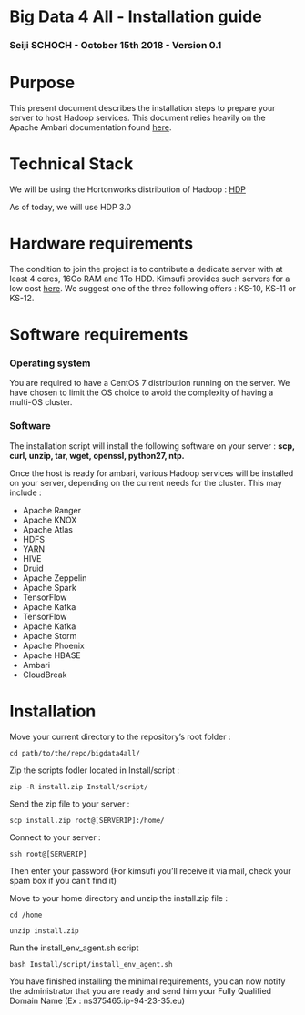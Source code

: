 
# Big Data 4 All - Installation guide

### Seiji SCHOCH - October 15th 2018 - Version 0.1


# Purpose

This present document describes the installation steps to prepare your server to host Hadoop services. This document relies heavily on the Apache Ambari documentation found [here](https://docs.hortonworks.com/HDPDocuments/Ambari-2.7.1.0/bk_ambari-installation/content/ch_Getting_Ready.html).

# Technical Stack

We will be using the Hortonworks distribution of Hadoop : [HDP](https://fr.hortonworks.com/products/data-platforms/hdp/)

As of today, we will use HDP 3.0

# Hardware requirements

The condition to join the project is to contribute a dedicate server with at least 4 cores, 16Go RAM and 1To HDD. Kimsufi provides such servers for a low cost [here](https://www.kimsufi.com/fr/serveurs.xml). We suggest one of the three following offers : KS-10, KS-11 or KS-12.

# Software requirements

### Operating system

You are required to have a CentOS 7 distribution running on the server. We have chosen to limit the OS choice to avoid the complexity of having a multi-OS cluster.

### Software

The installation script will install the following software on your server : **scp, curl, unzip, tar, wget, openssl, python27, ntp.**

  

Once the host is ready for ambari, various Hadoop services will be installed on your server, depending on the current needs for the cluster. This may include :

 - Apache Ranger
 - Apache KNOX
 - Apache Atlas
 - HDFS
 - YARN
 - HIVE
 - Druid
 - Apache Zeppelin
 - Apache Spark
 - TensorFlow
 - Apache Kafka
 - TensorFlow
 - Apache Kafka
 - Apache Storm
 - Apache Phoenix
 - Apache HBASE
 - Ambari
 - CloudBreak

# Installation

Move your current directory to the repository’s root folder :

    cd path/to/the/repo/bigdata4all/

Zip the scripts fodler located in Install/script :

    zip -R install.zip Install/script/

Send the zip file to your server :

    scp install.zip root@[SERVERIP]:/home/

Connect to your server :

    ssh root@[SERVERIP]

Then enter your password (For kimsufi you’ll receive it via mail, check your spam box if you can’t find it)

Move to your home directory and unzip the install.zip file :

    cd /home

    unzip install.zip

Run the install_env_agent.sh script

    bash Install/script/install_env_agent.sh

You have finished installing the minimal requirements, you can now notify the administrator that you are ready and send him your Fully Qualified Domain Name (Ex : ns375465.ip-94-23-35.eu)


